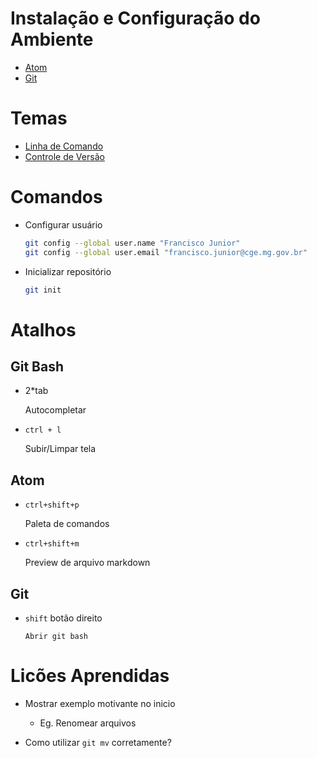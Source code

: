 # Instalação e Configuração do Ambiente

* [Atom](https://atom.io/)
* [Git](https://git-scm.com/download/)

# Temas

* [Linha de Comando](http://swcarpentry.github.io/shell-novice/)
* [Controle de Versão](http://swcarpentry.github.io/git-novice/)

# Comandos

* Configurar usuário
  ```bash
  git config --global user.name "Francisco Junior"
  git config --global user.email "francisco.junior@cge.mg.gov.br"
  ```

* Inicializar repositório
  ```bash
  git init
  ```



# Atalhos

## Git Bash

* 2*tab

    Autocompletar

* `ctrl + l`

    Subir/Limpar tela


## Atom

* `ctrl+shift+p`

    Paleta de comandos

* `ctrl+shift+m`

    Preview de arquivo markdown

## Git

* `shift` botão direito

      Abrir git bash


# Licões Aprendidas

* Mostrar exemplo motivante no inicio
  * Eg. Renomear arquivos

* Como utilizar `git mv` corretamente?
